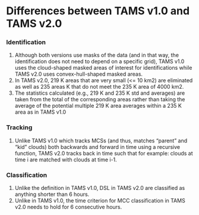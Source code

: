 # Differences between TAMS v1.0 and TAMS v2.0

### Identification

1. Although both versions use masks of the data  (and in that way, the identification does not need to depend on a specific grid), TAMS v1.0 uses the cloud-shaped masked    areas of interest for identifications while TAMS v2.0 uses convex-hull-shaped masked areas.
2. In TAMS v2.0, 219 K areas that are very small (<= 10 km2) are eliminated as well as 235 areas K that do not meet the 235 K area of 4000 km2.
3. The statistics calculated (e.g., 219 K and 235 K std and averages) are taken from the total of the corresponding areas rather than taking the average of the potential multiple 219 K area averages within a 235 K area as in TAMS v1.0


### Tracking

1. Unlike TAMS v1.0 which tracks MCSs (and thus, matches “parent” and “kid” clouds) both backwards and forward in time using a recursive function, TAMS v2.0 tracks back in time such that for example: clouds at time i are matched with clouds at time i-1.

### Classification

1. Unlike the definition in TAMS v1.0, DSL in TAMS v2.0 are classified as anything shorter than 6 hours.
2. Unlike in TAMS v1.0, the time criterion for MCC classification in TAMS v2.0 needs to hold for 6 consecutive hours.

